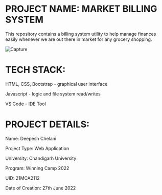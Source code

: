 # PROJECT NAME: MARKET BILLING SYSTEM

This repository contains a billing system utility to help manage finances easily whenever we are out there in market for any grocery shopping.
     
![Capture](https://user-images.githubusercontent.com/90500539/176669187-d666d034-7663-43d1-8e47-21359fde718a.PNG)




# TECH STACK:

HTML, CSS, Bootstrap - graphical user interface

Javascript - logic and file system read/writes

VS Code - IDE Tool
                                                           


# PROJECT DETAILS:

Name: Deepesh Chelani 

Project Type: Web Application

University: Chandigarh University

Program: Winning Camp 2022

UID: 21MCA2112

Date of Creation: 27th June 2022

